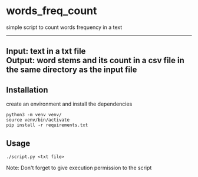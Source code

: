 # words_freq_count
simple script to count words frequency in a text

---
Input: text in a txt file  
Output: word stems and its count in a csv file in the same directory as the input file  
---

## Installation

create an environment and install the dependencies  
```
python3 -m venv venv/
source venv/bin/activate
pip install -r requirements.txt
```

## Usage

```
./script.py <txt file>
```

Note: Don't forget to give execution permission to the script
